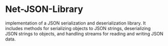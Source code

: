 # Net-JSON-Library
  implementation of a JSON serialization and deserialization library. It includes methods for serializing objects to JSON strings, deserializing JSON strings to objects, and handling streams for reading and writing JSON data.
